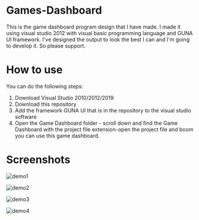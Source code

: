 # Games-Dashboard
This is the game dashboard program design that I have made. I made it using visual studio 2012 with visual basic programming language and GUNA UI framework.
I've designed the output to look the best I can and I'm going to develop it. So please support.

# How to use
You can do the following steps:
1. Download Visual Studio 2010/2012/2019
2. Download this repository
3. Add the framework GUNA UI that is in the repository to the visual studio software
4. Open the Game Dashboard folder - scroll down and find the Game Dashboard with the project file extension-open the project file and boom you can use this game dashboard.

# Screenshots
![demo1](https://user-images.githubusercontent.com/84588706/140006061-86893110-dcf2-49f8-ab10-0d8603980cec.png)

![demo2](https://user-images.githubusercontent.com/84588706/140006064-354fff02-920c-44db-a104-973a9bf944dd.png)

![demo3](https://user-images.githubusercontent.com/84588706/140006066-99eb3933-5cc5-4740-8904-2732f7a49a3f.png)

![demo4](https://user-images.githubusercontent.com/84588706/140006067-fecd4017-02d9-487f-aee9-bd5ed2e1e5de.png)
